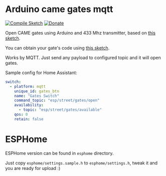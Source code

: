 # Arduino came gates mqtt

[![Compile Sketch](https://github.com/jehy/arduino-came-gates-mqtt/actions/workflows/compile-sketch.yaml/badge.svg)](https://github.com/jehy/arduino-came-reader/actions/workflows/compile-sketch.yaml)
[![Donate](https://img.shields.io/badge/Donate-PayPal-green.svg)](https://www.paypal.me/jehyrus)

Open CAME gates using Arduino and 433 Mhz transmitter, based on [this sketch](https://gist.github.com/superyarik/3eb4da9da728466c072e716532d732ef).

You can obtain your gate's code using [this sketch](https://github.com/jehy/arduino-came-reader).

Works by MQTT. Just send any payload to configured topic and it will open gates.

Sample config for Home Assistant:

```yaml
switch:
  - platform: mqtt
    unique_id: gates_btn
    name: "Gates Switch"
    command_topic: "esp/street/gates/open"
    availability:
      - topic: "esp/street/gates/available"
    qos: 0
    retain: false
```

# ESPHome
ESPHome version can be found in `esphome` directory.

Just copy `esphome/settings.sample.h` to `esphome/settings.h`, tweak it and you are ready for upload :) 
